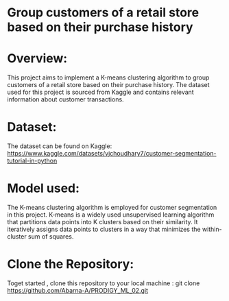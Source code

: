 # Group customers of a retail store based on their purchase history

# Overview:
This project aims to implement a K-means clustering algorithm to group customers of a retail store based on their purchase history. The dataset used for this project is sourced from Kaggle and contains relevant information about customer transactions.

# Dataset:
The dataset can be found on Kaggle: https://www.kaggle.com/datasets/vjchoudhary7/customer-segmentation-tutorial-in-python

# Model used:
The K-means clustering algorithm is employed for customer segmentation in this project. K-means is a widely used unsupervised learning algorithm that partitions data points into K clusters based on their similarity. It iteratively assigns data points to clusters in a way that minimizes the within-cluster sum of squares.

# Clone the Repository:
Toget started , clone this repository to your local machine :
git clone https://github.com/Abarna-A/PRODIGY_ML_02.git
